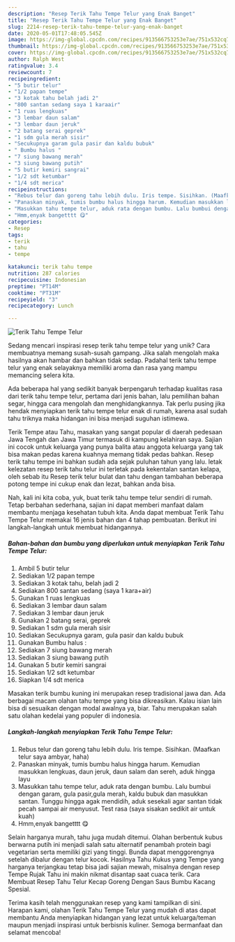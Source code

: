 ```yaml
---
description: "Resep Terik Tahu Tempe Telur yang Enak Banget"
title: "Resep Terik Tahu Tempe Telur yang Enak Banget"
slug: 2214-resep-terik-tahu-tempe-telur-yang-enak-banget
date: 2020-05-01T17:48:05.545Z
image: https://img-global.cpcdn.com/recipes/913566753253e7ae/751x532cq70/terik-tahu-tempe-telur-foto-resep-utama.jpg
thumbnail: https://img-global.cpcdn.com/recipes/913566753253e7ae/751x532cq70/terik-tahu-tempe-telur-foto-resep-utama.jpg
cover: https://img-global.cpcdn.com/recipes/913566753253e7ae/751x532cq70/terik-tahu-tempe-telur-foto-resep-utama.jpg
author: Ralph West
ratingvalue: 3.4
reviewcount: 7
recipeingredient:
- "5 butir telur"
- "1/2 papan tempe"
- "3 kotak tahu belah jadi 2"
- "800 santan sedang saya 1 karaair"
- "1 ruas lengkuas"
- "3 lembar daun salam"
- "3 lembar daun jeruk"
- "2 batang serai geprek"
- "1 sdm gula merah sisir"
- "Secukupnya garam gula pasir dan kaldu bubuk"
- " Bumbu halus "
- "7 siung bawang merah"
- "3 siung bawang putih"
- "5 butir kemiri sangrai"
- "1/2 sdt ketumbar"
- "1/4 sdt merica"
recipeinstructions:
- "Rebus telur dan goreng tahu lebih dulu. Iris tempe. Sisihkan. (Maafkan telur saya ambyar, haha)"
- "Panaskan minyak, tumis bumbu halus hingga harum. Kemudian masukkan lengkuas, daun jeruk, daun salam dan sereh, aduk hingga layu"
- "Masukkan tahu tempe telur, aduk rata dengan bumbu. Lalu bumbui dengan garam, gula pasir,gula merah, kaldu bubuk dan masukkan santan. Tunggu hingga agak mendidih, aduk sesekali agar santan tidak pecah sampai air menyusut. Test rasa (saya sisakan sedikit air untuk kuah)"
- "Hmm,enyak bangetttt 😋"
categories:
- Resep
tags:
- terik
- tahu
- tempe

katakunci: terik tahu tempe 
nutrition: 287 calories
recipecuisine: Indonesian
preptime: "PT14M"
cooktime: "PT31M"
recipeyield: "3"
recipecategory: Lunch

---
```



![Terik Tahu Tempe Telur](https://img-global.cpcdn.com/recipes/913566753253e7ae/751x532cq70/terik-tahu-tempe-telur-foto-resep-utama.jpg)

Sedang mencari inspirasi resep terik tahu tempe telur yang unik? Cara membuatnya memang susah-susah gampang. Jika salah mengolah maka hasilnya akan hambar dan bahkan tidak sedap. Padahal terik tahu tempe telur yang enak selayaknya memiliki aroma dan rasa yang mampu memancing selera kita.

Ada beberapa hal yang sedikit banyak berpengaruh terhadap kualitas rasa dari terik tahu tempe telur, pertama dari jenis bahan, lalu pemilihan bahan segar, hingga cara mengolah dan menghidangkannya. Tak perlu pusing jika hendak menyiapkan terik tahu tempe telur enak di rumah, karena asal sudah tahu triknya maka hidangan ini bisa menjadi suguhan istimewa.

Terik Tempe atau Tahu, masakan yang sangat popular di daerah pedesaan Jawa Tengah dan Jawa Timur termasuk di kampung kelahiran saya. Sajian ini cocok untuk keluarga yang punya balita atau anggota keluarga yang tak bisa makan pedas karena kuahnya memang tidak pedas bahkan. Resep terik tahu tempe ini bahkan sudah ada sejak puluhan tahun yang lalu. letak kelezatan resep terik tahu telur ini terletak pada kekentalan santan kelapa, oleh sebab itu Resep terik telur bulat dan tahu dengan tambahan beberapa potong tempe ini cukup enak dan lezat, bahkan anda bisa.


Nah, kali ini kita coba, yuk, buat terik tahu tempe telur sendiri di rumah. Tetap berbahan sederhana, sajian ini dapat memberi manfaat dalam membantu menjaga kesehatan tubuh kita. Anda dapat membuat Terik Tahu Tempe Telur memakai 16 jenis bahan dan 4 tahap pembuatan. Berikut ini langkah-langkah untuk membuat hidangannya.

<!--inarticleads1-->

##### Bahan-bahan dan bumbu yang diperlukan untuk menyiapkan Terik Tahu Tempe Telur:

1. Ambil 5 butir telur
1. Sediakan 1/2 papan tempe
1. Sediakan 3 kotak tahu, belah jadi 2
1. Sediakan 800 santan sedang (saya 1 kara+air)
1. Gunakan 1 ruas lengkuas
1. Sediakan 3 lembar daun salam
1. Sediakan 3 lembar daun jeruk
1. Gunakan 2 batang serai, geprek
1. Sediakan 1 sdm gula merah sisir
1. Sediakan Secukupnya garam, gula pasir dan kaldu bubuk
1. Gunakan  Bumbu halus :
1. Sediakan 7 siung bawang merah
1. Sediakan 3 siung bawang putih
1. Gunakan 5 butir kemiri sangrai
1. Sediakan 1/2 sdt ketumbar
1. Siapkan 1/4 sdt merica


Masakan terik bumbu kuning ini merupakan resep tradisional jawa dan. Ada berbagai macam olahan tahu tempe yang bisa dikreasikan. Kalau isian lain bisa di sesuaikan dengan modal awalnya ya, biar. Tahu merupakan salah satu olahan kedelai yang populer di indonesia. 

<!--inarticleads2-->

##### Langkah-langkah menyiapkan Terik Tahu Tempe Telur:

1. Rebus telur dan goreng tahu lebih dulu. Iris tempe. Sisihkan. (Maafkan telur saya ambyar, haha)
1. Panaskan minyak, tumis bumbu halus hingga harum. Kemudian masukkan lengkuas, daun jeruk, daun salam dan sereh, aduk hingga layu
1. Masukkan tahu tempe telur, aduk rata dengan bumbu. Lalu bumbui dengan garam, gula pasir,gula merah, kaldu bubuk dan masukkan santan. Tunggu hingga agak mendidih, aduk sesekali agar santan tidak pecah sampai air menyusut. Test rasa (saya sisakan sedikit air untuk kuah)
1. Hmm,enyak bangetttt 😋


Selain harganya murah, tahu juga mudah ditemui. Olahan berbentuk kubus berwarna putih ini menjadi salah satu alternatif penambah protein bagi vegetarian serta memiliki gizi yang tinggi. Bunda dapat menggorengnya setelah dibalur dengan telur kocok. Hasilnya Tahu Kukus yang Tempe yang harganya terjangkau tetap bisa jadi sajian mewah, misalnya dengan resep Tempe Rujak Tahu ini makin nikmat disantap saat cuaca terik. Cara Membuat Resep Tahu Telur Kecap Goreng Dengan Saus Bumbu Kacang Spesial. 

Terima kasih telah menggunakan resep yang kami tampilkan di sini. Harapan kami, olahan Terik Tahu Tempe Telur yang mudah di atas dapat membantu Anda menyiapkan hidangan yang lezat untuk keluarga/teman maupun menjadi inspirasi untuk berbisnis kuliner. Semoga bermanfaat dan selamat mencoba!
